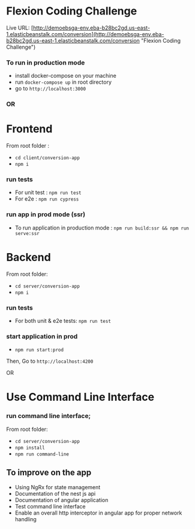 # Flexion Coding Challenge
Live URL: [http://demoebsga-env.eba-b28bc2gd.us-east-1.elasticbeanstalk.com/conversion](http://demoebsga-env.eba-b28bc2gd.us-east-1.elasticbeanstalk.com/conversion "Flexion Coding Challenge")

### To run in production mode
* install docker-compose on your machine
* run `docker-compose up` in root directory
* go to `http://localhost:3000`


### OR

# Frontend
From root folder  :
* `cd client/conversion-app`
* `npm i`
### run tests
* For unit test : `npm run test`
* For e2e : `npm run cypress`
### run app in prod mode (ssr)
* To run application in production mode : `npm run build:ssr && npm run serve:ssr`


# Backend
From root folder:
* `cd server/conversion-app`
* `npm i`
### run tests
* For both unit & e2e tests: `npm run test`
### start application in prod
* `npm run start:prod`

Then,
Go to `http://localhost:4200`

OR 

# Use Command Line Interface
### run command line interface;
From root folder:
* `cd server/conversion-app`
* `npm install`
* `npm run command-line`


## To improve on the app

* Using NgRx for state management 
* Documentation of the nest js api
* Documentation of angular application
* Test command line interface
* Enable an overall http interceptor in angular app for proper network handling


